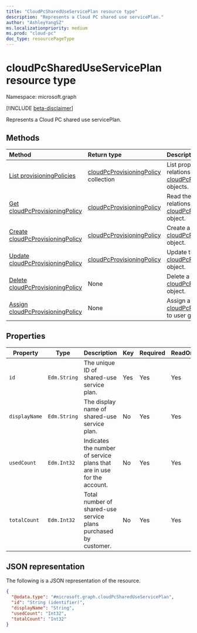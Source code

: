 ```yaml
---
title: "CloudPcSharedUseServicePlan resource type"
description: "Represents a Cloud PC shared use servicePlan."
author: "AshleyYangSZ"
ms.localizationpriority: medium
ms.prod: "cloud-pc"
doc_type: resourcePageType
---
```


# cloudPcSharedUseServicePlan resource type

Namespace: microsoft.graph

[!INCLUDE [beta-disclaimer](../../includes/beta-disclaimer.md)]

Represents a Cloud PC shared use servicePlan.

## Methods

| Method                                                                                  | Return type                                                                       | Description                                                                                                               |
| :-------------------------------------------------------------------------------------- | :-------------------------------------------------------------------------------- | :------------------------------------------------------------------------------------------------------------------------ |
| [List provisioningPolicies](../api/virtualendpoint-list-provisioningpolicies.md)        | [cloudPcProvisioningPolicy](../resources/cloudpcprovisioningpolicy.md) collection | List properties and relationships of the [cloudPcProvisioningPolicy](../resources/cloudpcprovisioningpolicy.md) objects.  |
| [Get cloudPcProvisioningPolicy](../api/cloudpcprovisioningpolicy-get.md)                | [cloudPcProvisioningPolicy](../resources/cloudpcprovisioningpolicy.md)            | Read the properties and relationships of a [cloudPcProvisioningPolicy](../resources/cloudpcprovisioningpolicy.md) object. |
| [Create cloudPcProvisioningPolicy](../api/virtualendpoint-post-provisioningpolicies.md) | [cloudPcProvisioningPolicy](../resources/cloudpcprovisioningpolicy.md)            | Create a new [cloudPcProvisioningPolicy](../resources/cloudpcprovisioningpolicy.md) object.                               |
| [Update cloudPcProvisioningPolicy](../api/cloudpcprovisioningpolicy-update.md)          | [cloudPcProvisioningPolicy](../resources/cloudpcprovisioningpolicy.md)            | Update the properties of a [cloudPcProvisioningPolicy](../resources/cloudpcprovisioningpolicy.md) object.                 |
| [Delete cloudPcProvisioningPolicy](../api/cloudpcprovisioningpolicy-delete.md)          | None                                                                              | Delete a [cloudPcProvisioningPolicy](../resources/cloudpcprovisioningpolicy.md) object.                                   |
| [Assign cloudPcProvisioningPolicy](../api/cloudpcprovisioningpolicy-assign.md)          | None                                                                              | Assign a [cloudPcProvisioningPolicy](../resources/cloudpcprovisioningpolicy.md) to user groups.                           |

## Properties

| Property      | Type         | Description                                                            | Key | Required | ReadOnly |
| ------------- | ------------ | ---------------------------------------------------------------------- | --- | -------- | -------- |
| `id`          | `Edm.String` | The unique ID of shared-use service plan.                              | Yes | Yes      | Yes      |
| `displayName` | `Edm.String` | The display name of shared-use service plan.                           | No  | Yes      | Yes      |
| `usedCount`   | `Edm.Int32`  | Indicates the number of service plans that are in use for the account. | No  | Yes      | Yes      |
| `totalCount`  | `Edm.Int32`  | Total number of shared-use service plans purchased by customer.        | No  | Yes      | Yes      |

## JSON representation

The following is a JSON representation of the resource.
<!-- {
  "blockType": "resource",
  "keyProperty": "id",
  "@odata.type": "microsoft.graph.cloudPcSharedUseServicePlan",
  "baseType": "microsoft.graph.entity",
  "openType": false
}
-->

``` json
{
  "@odata.type": "#microsoft.graph.cloudPcSharedUseServicePlan",
  "id": "String (identifier)",
  "displayName": "String",
  "usedCount": "Int32",
  "totalCount": "Int32"
}
```
